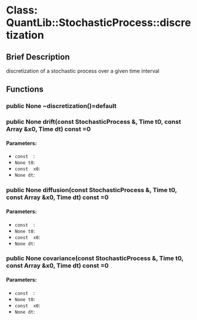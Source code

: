 # Class: QuantLib::StochasticProcess::discretization

## Brief Description
discretization of a stochastic process over a given time interval 

## Functions
### public None ~discretization()=default


### public None drift(const StochasticProcess &, Time t0, const Array &x0, Time dt) const =0

#### Parameters:
- `const  `: 
- `None t0`: 
- `const  x0`: 
- `None dt`: 

### public None diffusion(const StochasticProcess &, Time t0, const Array &x0, Time dt) const =0

#### Parameters:
- `const  `: 
- `None t0`: 
- `const  x0`: 
- `None dt`: 

### public None covariance(const StochasticProcess &, Time t0, const Array &x0, Time dt) const =0

#### Parameters:
- `const  `: 
- `None t0`: 
- `const  x0`: 
- `None dt`: 

